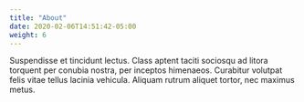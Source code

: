 ```yaml
---
title: "About"
date: 2020-02-06T14:51:42-05:00
weight: 6
---
```

Suspendisse et tincidunt lectus. Class aptent taciti sociosqu ad litora torquent per conubia nostra, per inceptos himenaeos. Curabitur volutpat felis vitae tellus lacinia vehicula. Aliquam rutrum aliquet tortor, nec maximus metus.
